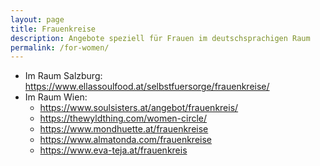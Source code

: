 ```yaml
---
layout: page
title: Frauenkreise
description: Angebote speziell für Frauen im deutschsprachigen Raum
permalink: /for-women/
---
```


* Im Raum Salzburg: https://www.ellassoulfood.at/selbstfuersorge/frauenkreise/
* Im Raum Wien:
  * https://www.soulsisters.at/angebot/frauenkreis/
  * https://thewyldthing.com/women-circle/
  * https://www.mondhuette.at/frauenkreise
  * https://www.almatonda.com/frauenkreise
  * https://www.eva-teja.at/frauenkreis
